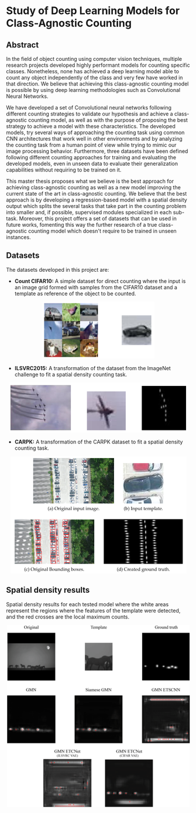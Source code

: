 # Study of Deep Learning Models for Class-Agnostic Counting

## Abstract
In the field of object counting using computer vision techniques, multiple research projects developed highly performant models for counting specific classes. Nonetheless, none has achieved a deep learning model able to count any object independently of the class and very few have worked in that direction. We believe that achieving this class-agnostic counting model is possible by using deep learning methodologies such as Convolutional Neural Networks.

We have developed a set of Convolutional neural networks following different counting strategies to validate our hypothesis and achieve a class-agnostic counting model, as well as with the purpose of proposing the best strategy to achieve a model with these characteristics. The developed models, try several ways of approaching the counting task using common CNN architectures that work well in other environments and by analyzing the counting task from a human point of view while trying to mimic our image processing behavior. Furthermore, three datasets have been defined following different counting approaches for training and evaluating the developed models, even in unseen data to evaluate their generalization capabilities without requiring to be trained on it.

This master thesis proposes what we believe is the best approach for achieving class-agnostic counting as well as a new model improving the current state of the art in class-agnostic counting. We believe that the best approach is by developing a regression-based model with a spatial density output which splits the several tasks that take part in the counting problem into smaller and, if possible, supervised modules specialized in each sub-task. Moreover, this project offers a set of datasets that can be used in future works, fomenting this way the further research of a true class-agnostic counting model which doesn't require to be trained in unseen instances.

## Datasets

The datasets developed in this project are:
 - **Count CIFAR10:** A simple dataset for direct counting where the input is an image grid formed with samples from the CIFAR10 dataset and a template as reference of the object to be counted.
 
 <p align="center"><img src="./img/Count_CIFAR10.PNG" /></p>
 
 - **ILSVRC2015:** A transformation of the dataset from the ImageNet challenge to fit a spatial density counting task.

 <p align="center"><img src="./img/ILSVRC2015.PNG" /></p>
 
 - **CARPK:** A transformation of the CARPK dataset to fit a spatial density counting task.
 
 <p align="center"><img src="./img/CARPK.PNG" /></p>
 
 ## Spatial density results

Spatial density results for each tested model where the white areas represent the regions where the features of the template were detected, and the red crosses are the local maximum counts.

<p align="center"><img width="500" src="./img/ILSVRC_predictions332.png" /></p>
